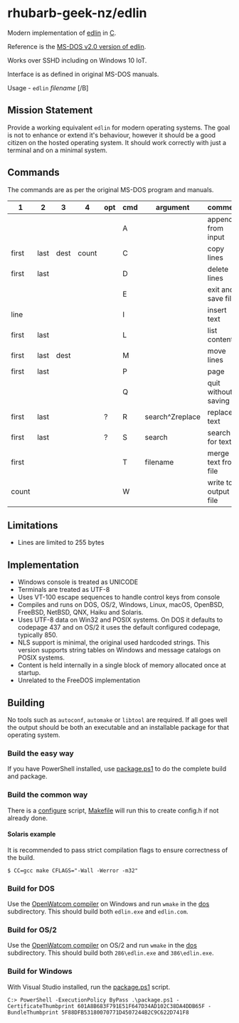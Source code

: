 # rhubarb-geek-nz/edlin

Modern implementation of [edlin](https://en.wikipedia.org/wiki/Edlin) in [C](https://en.wikipedia.org/wiki/C_(programming_language)).

Reference is the [MS-DOS v2.0 version of edlin](https://github.com/microsoft/MS-DOS/blob/main/v2.0/source/EDLIN.ASM).

Works over SSHD including on Windows 10 IoT.

Interface is as defined in original MS-DOS manuals.

Usage - `edlin` _filename_ \[/B\]

## Mission Statement

Provide a working equivalent `edlin` for modern operating systems. The goal is not to enhance or extend it's behaviour, however it should be a good citizen on the hosted operating system. It should work correctly with just a terminal and on a minimal system.

## Commands

The commands are as per the original MS-DOS program and manuals.

| 1 | 2 | 3 | 4 | opt | cmd | argument | comment
|---|---|---|---|-----|-----|-------- | --------
|   |   |   |   |     | A | | append from input
| first | last | dest | count | | C | | copy lines
| first | last |  |  |  | D | | delete lines
| | | | | | E | | exit and save file
| line | | | | | I | | insert text
| first | last | | | | L | | list content
| first | last | dest | | | M | | move lines
| first | last | | | | P  | | page
| | | | | | Q | | quit without saving
| first | last | | | ? | R | search^Zreplace | replace text
| first | last | | | ? | S | search | search for text
| first | | | | | T | filename | merge text from file
| count | | | | | W | | write to output file

## Limitations

- Lines are limited to 255 bytes

## Implementation

- Windows console is treated as UNICODE
- Terminals are treated as UTF-8
- Uses VT-100 escape sequences to handle control keys from console
- Compiles and runs on DOS, OS/2, Windows, Linux, macOS, OpenBSD, FreeBSD, NetBSD, QNX, Haiku and Solaris.
- Uses UTF-8 data on Win32 and POSIX systems. On DOS it defaults to codepage 437 and on OS/2 it uses the default configured codepage, typically 850.
- NLS support is minimal, the original used hardcoded strings. This version supports string tables on Windows and message catalogs on POSIX systems.
- Content is held internally in a single block of memory allocated once at startup.
- Unrelated to the FreeDOS implementation

## Building

No tools such as `autoconf`, `automake` or `libtool` are required. If all goes well the output should be both an executable and an installable package for that operating system.

### Build the easy way

If you have PowerShell installed, use [package.ps1](package.ps1) to do the complete build and package.

### Build the common way

There is a [configure](configure) script, [Makefile](Makefile) will run this to create config.h if not already done.

#### Solaris example

It is recommended to pass strict compilation flags to ensure correctness of the build.

```
$ CC=gcc make CFLAGS="-Wall -Werror -m32"
```

### Build for DOS

Use the [OpenWatcom compiler](https://github.com/open-watcom/open-watcom-1.9/releases/tag/ow1.9) on Windows and run `wmake` in the [dos](dos) subdirectory. This should build both `edlin.exe` and `edlin.com`.

### Build for OS/2

Use the [OpenWatcom compiler](https://github.com/open-watcom/open-watcom-1.9/releases/tag/ow1.9) on OS/2 and run `wmake` in the [dos](dos) subdirectory. This should build both `286\edlin.exe` and `386\edlin.exe`.

### Build for Windows

With Visual Studio installed, run the [package.ps1](package.ps1) script.

```
C:> PowerShell -ExecutionPolicy ByPass .\package.ps1 -CertificateThumbprint 601A8B683F791E51F647D34AD102C38DA4DDB65F -BundleThumbprint 5F88DFB53180070771D4507244B2C9C622D741F8
```
